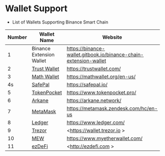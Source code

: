 # Wallet Support

* List of Wallets Supporting Binance Smart Chain

| Number | Wallet Name              | Website | Staking Support|
|------ | ------------------- | ------------------------------ |-----|
| 1    | Binance Extension Wallet | <https://binance-wallet.gitbook.io/binance-chain-extension-wallet> | Yes  |
| 2    | [Trust Wallet](smart-chain/wallet/trustwallet.md) | <https://trustwallet.com/> | Yes   |
|3     | [Math Wallet](smart-chain/wallet/math.md)|<https://mathwallet.org/en-us/>| Yes  |
|4s     |  [SafePal](https://blog.safepal.io/binance-smart-chain-x-safepal/)|  <https://safepal.io/> | No  |
|5     |[TokenPocket](https://tokenpocket-gm.medium.com/defi-with-tokenpocket-how-to-use-binance-smart-chain-swap-with-tokenpocket-e76d6cd7986)|<https://www.tokenpocket.pro/> |  No  |
|6 | [Arkane](smart-chain/wallet/arkane.md)|<https://arkane.network/>|No|
|7|[MetaMask](smart-chain/wallet/metamask.md)|<https://metamask.zendesk.com/hc/en-us>|No|
|8|[Ledger](smart-chain/wallet/ledger.md)|<https://www.ledger.com/>|Yes|
|9|[Trezor](smart-chain/wallet/trezor.md)|<https://wallet.trezor.io >|No|
|10|[MEW](smart-chain/wallet/myetherwallet.md)|<https://www.myetherwallet.com/>|No|
|11|[ezDeFi]( smart-chain/wallet/ezdefi.md)|<http://ezdefi.com >|No|